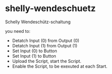 # shelly-wendeschuetz
Schelly Wendeschütz-schaltung


you need to: 

* Detatch Input (0) from Output (0)
* Detatch Input (1) from Output (1)
* Set Input (0) to Button
* Set Input (1) to Button
* Upload the Script, start the Script.
* Enable the Script, to be exexuted at each Start. 
